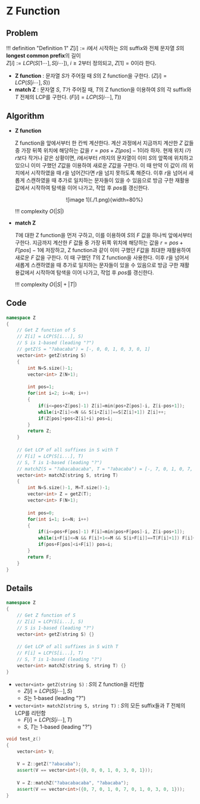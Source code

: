 # Z Function

## Problem

!!! definition "Definition 1"
    $Z[i] := i$에서 시작하는 $S$의 suffix와 전체 문자열 $S$의 **longest common prefix**의 길이   
    $Z[i] := LCP(S[1 \cdots ], S[i \cdots])$, $i \ge 2$부터 정의되고, $Z[1]=0$이라 한다.

- **Z function** : 문자열 $S$가 주어질 때 $S$의 Z function을 구한다. $(Z[i] = LCP(S[i \cdots], S))$
- **match Z** : 문자열 $S$, $T$가 주어질 때, $T$의 Z function을 이용하여 $S$의 각 suffix와 $T$ 전체의 LCP를 구한다. $(F[i] = LCP(S[i \cdots], T))$

## Algorithm

- **Z function**

    Z function을 앞에서부터 한 칸씩 계산한다.
    계산 과정에서 지금까지 계산한 $Z$ 값들 중 가장 뒤쪽 위치에 해당하는 값을 $r=pos+Z[pos]-1$이라 하자.
    현재 위치 $i$가 $r$보다 작거나 같은 상황이면, $i$에서부터 $r$까지의 문자열이 이미 $S$의 앞쪽에 위치하고 있으니 이미 구했던 $Z$값을 이용하여 새로운 $Z$값을 구한다.
    이 때 만약 이 값이 $i$의 위치에서 시작하였을 때 $r$을 넘어간다면 $r$을 넘지 못하도록 해준다.
    이후 $r$을 넘어서 새롭게 스캔하였을 때 추가로 일치하는 문자들이 있을 수 있음으로 방금 구한 재활용값에서 시작하여 탐색을 이어 나가고, 작업 후 $pos$를 갱신한다.

    <center>
    ![image 1](./1.png){width=80%}
    </center>

    !!! complexity
        $O(|S|)$

- **match Z**
    
    $T$에 대한 Z function을 먼저 구하고, 이를 이용하여 $S$의 $F$ 값을 하나씩 앞에서부터 구한다.
    지금까지 계산한 $F$ 값들 중 가장 뒤쪽 위치에 해당하는 값을 $r=pos+F[pos]-1$에 저장하고, Z function과 같이 이미 구했던 $F$값을 최대한 재활용하여 새로운 $F$ 값을 구한다.
    이 때 구했던 $T$의 Z function을 사용한다.
    이후 $r$을 넘어서 새롭게 스캔하였을 때 추가로 일치하는 문자들이 있을 수 있음으로 방금 구한 재활용값에서 시작하여 탐색을 이어 나가고, 작업 후 $pos$를 갱신한다.
    
    !!! complexity
        $O(|S|+|T|)$

## Code

``` cpp linenums="1" title="z.cpp"
namespace Z
{
    // Get Z function of S
    // Z[i] = LCP(S[i...], S)
    // S is 1-based (leading "?")
    // getZ(S = "?abacaba") = [-, 0, 0, 1, 0, 3, 0, 1]
    vector<int> getZ(string S)
    {
        int N=S.size()-1;
        vector<int> Z(N+1);

        int pos=1;
        for(int i=2; i<=N; i++)
        {
            if(i<=pos+Z[pos]-1) Z[i]=min(pos+Z[pos]-i, Z[i-pos+1]);
            while(i+Z[i]<=N && S[i+Z[i]]==S[Z[i]+1]) Z[i]++;
            if(Z[pos]+pos<Z[i]+i) pos=i;
        }
        return Z;
    }

    // Get LCP of all suffixes in S with T
    // F[i] = LCP(S[i...], T)
    // S, T is 1-based (leading "?")
    // matchZ(S = "?abacabacaba", T = "?abacaba") = [-, 7, 0, 1, 0, 7, 0, 1, 0, 3, 0, 1]
    vector<int> matchZ(string S, string T)
    {
        int N=S.size()-1, M=T.size()-1;
        vector<int> Z = getZ(T);
        vector<int> F(N+1);

        int pos=0;
        for(int i=1; i<=N; i++)
        {
            if(i<=pos+F[pos]-1) F[i]=min(pos+F[pos]-i, Z[i-pos+1]);
            while(i+F[i]<=N && F[i]+1<=M && S[i+F[i]]==T[F[i]+1]) F[i]++;
            if(pos+F[pos]<i+F[i]) pos=i;
        }
        return F;
    }
}
```

## Details

``` cpp linenums="1" title="template"
namespace Z
{
    // Get Z function of S
    // Z[i] = LCP(S[i...], S)
    // S is 1-based (leading "?")
    vector<int> getZ(string S) {}

    // Get LCP of all suffixes in S with T
    // F[i] = LCP(S[i...], T)
    // S, T is 1-based (leading "?")
    vector<int> matchZ(string S, string T) {}
}
```

- `vector<int> getZ(string S)` : $S$의 Z function을 리턴함
    - $Z[i] = LCP(S[i \cdots], S)$
    - $S$는 1-based (leading "?")
- `vector<int> matchZ(string S, string T)` : $S$의 모든 suffix들과 $T$ 전체의 LCP를 리턴함
    - $F[i] = LCP(S[i \cdots], T)$
    - $S$, $T$는 1-based (leading "?")

``` cpp linenums="1" title="example"
void test_z()
{
    vector<int> V;

    V = Z::getZ("?abacaba");
    assert(V == vector<int>({0, 0, 0, 1, 0, 3, 0, 1}));
    
    V = Z::matchZ("?abacabacaba", "?abacaba");
    assert(V == vector<int>({0, 7, 0, 1, 0, 7, 0, 1, 0, 3, 0, 1}));
}
```
